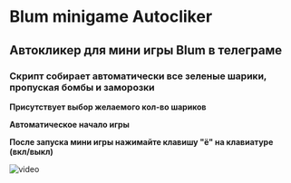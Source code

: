 # Blum minigame Autocliker
## Автокликер для мини игры Blum в телеграме

### Скрипт собирает автоматически все зеленые шарики, пропуская бомбы и заморозки

<b>Присутствует выбор желаемого кол-во шариков</b>

<b>Автоматическое начало игры</b>

<b>После запуска мини игры нажимайте клавишу "ё" на клавиатуре (вкл/выкл)</b>

![video](https://github.com/ndkwa/blum-autocliker/blob/main/src/gif-3.gif)